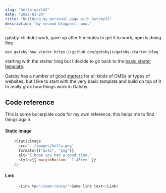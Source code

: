 ```yaml
---
slug: "hello-world2"
date: "2022-03-24"
title: "Building my personal page with GatsbyJS"
description: "my second blogpost. wow."
---
```


gatsby-cli didnt work, gave up after 5 minutes to get it to work, npm is doing fine

`npx gatsby new vinckr https://github.com/gatsbyjs/gatsby-starter-blog`

starting with the starter blog but I decide to go back to the [basic starter template](https://gatsbystarterdefaultsource.gatsbyjs.io/).

Gatsby has a number of good [starters](https://www.gatsbyjs.com/starters) for all kinds of CMSs or types of websites, but I like to start with the very basic template and build on top of it to really grok how things work in Gatsby.

## Code reference

This is some boilerplate code for my own reference, this helps me to find things again.

#### Static Image

```js
    <StaticImage
      src="../images/hello.png"
      formats={["auto", "png"]}
      alt="I hope you had a good time."
      style={{ marginBottom: `1.45rem` }}
    />
```

#### Link

```js
      <Link to="/some-route/">Some link text</Link>
```
